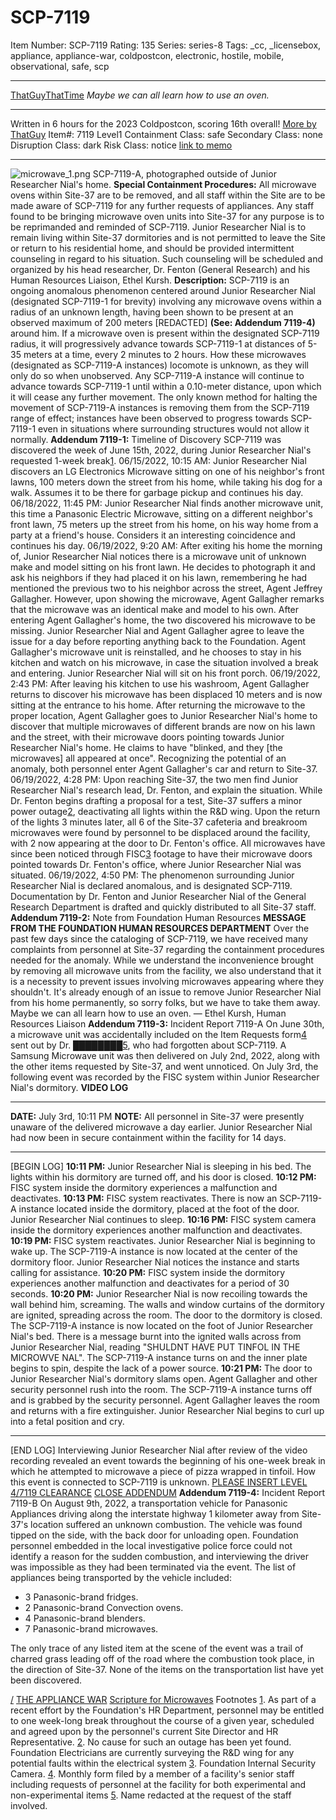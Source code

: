 # SCP-7119
Item Number: SCP-7119
Rating: 135
Series: series-8
Tags: _cc, _licensebox, appliance, appliance-war, coldpostcon, electronic, hostile, mobile, observational, safe, scp

---

[ThatGuyThatTime](javascript:;)
_Maybe we can all learn how to use an oven._
* * *
Written in 6 hours for the 2023 Coldpostcon, scoring 16th overall!
[More by ThatGuy](/thatauthorpagethattime)
Item#: 7119
Level1
Containment Class:
safe
Secondary Class:
none
Disruption Class:
dark
Risk Class:
notice
[link to memo](/classification-committee-memo)  

* * *
![microwave_1.png](https://scp-wiki.wdfiles.com/local--files/scp-7119/microwave_1.png)
SCP-7119-A, photographed outside of Junior Researcher Nial's home.
**Special Containment Procedures:** All microwave ovens within Site-37 are to be removed, and all staff within the Site are to be made aware of SCP-7119 for any further requests of appliances. Any staff found to be bringing microwave oven units into Site-37 for any purpose is to be reprimanded and reminded of SCP-7119. Junior Researcher Nial is to remain living within Site-37 dormitories and is not permitted to leave the Site or return to his residential home, and should be provided intermittent counseling in regard to his situation. Such counseling will be scheduled and organized by his head researcher, Dr. Fenton (General Research) and his Human Resources Liaison, Ethel Kursh.
**Description:** SCP-7119 is an ongoing anomalous phenomenon centered around Junior Researcher Nial (designated SCP-7119-1 for brevity) involving any microwave ovens within a radius of an unknown length, having been shown to be present at an observed maximum of 200 meters [REDACTED] **(See: Addendum 7119-4)** around him.
If a microwave oven is present within the designated SCP-7119 radius, it will progressively advance towards SCP-7119-1 at distances of 5-35 meters at a time, every 2 minutes to 2 hours. How these microwaves (designated as SCP-7119-A instances) locomote is unknown, as they will only do so when unobserved. Any SCP-7119-A instance will continue to advance towards SCP-7119-1 until within a 0.10-meter distance, upon which it will cease any further movement.
The only known method for halting the movement of SCP-7119-A instances is removing them from the SCP-7119 range of effect; instances have been observed to progress towards SCP-7119-1 even in situations where surrounding structures would not allow it normally.
**Addendum 7119-1:** Timeline of Discovery
SCP-7119 was discovered the week of June 15th, 2022, during Junior Researcher Nial's requested 1-week break[1](javascript:;).
06/15/2022, 10:15 AM: Junior Researcher Nial discovers an LG Electronics Microwave sitting on one of his neighbor's front lawns, 100 meters down the street from his home, while taking his dog for a walk. Assumes it to be there for garbage pickup and continues his day.
06/18/2022, 11:45 PM: Junior Researcher Nial finds another microwave unit, this time a Panasonic Electric Microwave, sitting on a different neighbor's front lawn, 75 meters up the street from his home, on his way home from a party at a friend's house. Considers it an interesting coincidence and continues his day.
06/19/2022, 9:20 AM: After exiting his home the morning of, Junior Researcher Nial notices there is a microwave unit of unknown make and model sitting on his front lawn. He decides to photograph it and ask his neighbors if they had placed it on his lawn, remembering he had mentioned the previous two to his neighbor across the street, Agent Jeffrey Gallagher. However, upon showing the microwave, Agent Gallagher remarks that the microwave was an identical make and model to his own. After entering Agent Gallagher's home, the two discovered his microwave to be missing. Junior Researcher Nial and Agent Gallagher agree to leave the issue for a day before reporting anything back to the Foundation. Agent Gallagher's microwave unit is reinstalled, and he chooses to stay in his kitchen and watch on his microwave, in case the situation involved a break and entering. Junior Researcher Nial will sit on his front porch.
06/19/2022, 2:43 PM: After leaving his kitchen to use his washroom, Agent Gallagher returns to discover his microwave has been displaced 10 meters and is now sitting at the entrance to his home. After returning the microwave to the proper location, Agent Gallagher goes to Junior Researcher Nial's home to discover that multiple microwaves of different brands are now on his lawn and the street, with their microwave doors pointing towards Junior Researcher Nial's home. He claims to have "blinked, and they [the microwaves] all appeared at once". Recognizing the potential of an anomaly, both personnel enter Agent Gallagher's car and return to Site-37.
06/19/2022, 4:28 PM: Upon reaching Site-37, the two men find Junior Researcher Nial's research lead, Dr. Fenton, and explain the situation. While Dr. Fenton begins drafting a proposal for a test, Site-37 suffers a minor power outage[2](javascript:;), deactivating all lights within the R&D wing. Upon the return of the lights 3 minutes later, all 6 of the Site-37 cafeteria and breakroom microwaves were found by personnel to be displaced around the facility, with 2 now appearing at the door to Dr. Fenton's office. All microwaves have since been noticed through FISC[3](javascript:;) footage to have their microwave doors pointed towards Dr. Fenton's office, where Junior Researcher Nial was situated.
06/19/2022, 4:50 PM: The phenomenon surrounding Junior Researcher Nial is declared anomalous, and is designated SCP-7119. Documentation by Dr. Fenton and Junior Researcher Nial of the General Research Department is drafted and quickly distributed to all Site-37 staff.
**Addendum 7119-2:** Note from Foundation Human Resources
**MESSAGE FROM THE FOUNDATION HUMAN RESOURCES DEPARTMENT**
Over the past few days since the cataloging of SCP-7119, we have received many complaints from personnel at Site-37 regarding the containment procedures needed for the anomaly. While we understand the inconvenience brought by removing all microwave units from the facility, we also understand that it is a necessity to prevent issues involving microwaves appearing where they shouldn't. It's already enough of an issue to remove Junior Researcher Nial from his home permanently, so sorry folks, but we have to take them away.
Maybe we can all learn how to use an oven.
— Ethel Kursh, Human Resources Liaison
**Addendum 7119-3:** Incident Report 7119-A
On June 30th, a microwave unit was accidentally included on the Item Requests form[4](javascript:;) sent out by Dr. ████████[5](javascript:;), who had forgotten about SCP-7119. A Samsung Microwave unit was then delivered on July 2nd, 2022, along with the other items requested by Site-37, and went unnoticed.
On July 3rd, the following event was recorded by the FISC system within Junior Researcher Nial's dormitory.
**VIDEO LOG**
* * *
**DATE:** July 3rd, 10:11 PM
**NOTE:** All personnel in Site-37 were presently unaware of the delivered microwave a day earlier. Junior Researcher Nial had now been in secure containment within the facility for 14 days.
* * *
[BEGIN LOG]
**10:11 PM:** Junior Researcher Nial is sleeping in his bed. The lights within his dormitory are turned off, and his door is closed.
**10:12 PM:** FISC system inside the dormitory experiences a malfunction and deactivates.
**10:13 PM:** FISC system reactivates. There is now an SCP-7119-A instance located inside the dormitory, placed at the foot of the door. Junior Researcher Nial continues to sleep.
**10:16 PM:** FISC system camera inside the dormitory experiences another malfunction and deactivates.
**10:19 PM:** FISC system reactivates. Junior Researcher Nial is beginning to wake up. The SCP-7119-A instance is now located at the center of the dormitory floor. Junior Researcher Nial notices the instance and starts calling for assistance.
**10:20 PM:** FISC system inside the dormitory experiences another malfunction and deactivates for a period of 30 seconds.
**10:20 PM:** Junior Researcher Nial is now recoiling towards the wall behind him, screaming. The walls and window curtains of the dormitory are ignited, spreading across the room. The door to the dormitory is closed. The SCP-7119-A instance is now located on the foot of Junior Researcher Nial's bed. There is a message burnt into the ignited walls across from Junior Researcher Nial, reading "SHULDNT HAVE PUT TINFOL IN THE MICROWVE NAL". The SCP-7119-A instance turns on and the inner plate begins to spin, despite the lack of a power source.
**10:21 PM:** The door to Junior Researcher Nial's dormitory slams open. Agent Gallagher and other security personnel rush into the room. The SCP-7119-A instance turns off and is grabbed by the security personnel. Agent Gallagher leaves the room and returns with a fire extinguisher. Junior Researcher Nial begins to curl up into a fetal position and cry.
* * *
[END LOG]
Interviewing Junior Researcher Nial after review of the video recording revealed an event towards the beginning of his one-week break in which he attempted to microwave a piece of pizza wrapped in tinfoil. How this event is connected to SCP-7119 is unknown.
[PLEASE INSERT LEVEL 4/7119 CLEARANCE](javascript:;)
[CLOSE ADDENDUM](javascript:;)
**Addendum 7119-4:** Incident Report 7119-B
On August 9th, 2022, a transportation vehicle for Panasonic Appliances driving along the interstate highway 1 kilometer away from Site-37's location suffered an unknown combustion. The vehicle was found tipped on the side, with the back door for unloading open. Foundation personnel embedded in the local investigative police force could not identify a reason for the sudden combustion, and interviewing the driver was impossible as they had been terminated via the event. The list of appliances being transported by the vehicle included:
  * 3 Panasonic-brand fridges.
  * 2 Panasonic-brand Convection ovens.
  * 4 Panasonic-brand blenders.
  * 7 Panasonic-brand microwaves.

The only trace of any listed item at the scene of the event was a trail of charred grass leading off of the road where the combustion took place, in the direction of Site-37. None of the items on the transportation list have yet been discovered.
  

[/](/)
[THE APPLIANCE WAR](/)
[Scripture for Microwaves](https://scp-wiki.wikidot.com/scripture-for-microwaves)
Footnotes
[1](javascript:;). As part of a recent effort by the Foundation's HR Department, personnel may be entitled to one week-long break throughout the course of a given year, scheduled and agreed upon by the personnel's current Site Director and HR Representative.
[2](javascript:;). No cause for such an outage has been yet found. Foundation Electricians are currently surveying the R&D wing for any potential faults within the electrical system
[3](javascript:;). Foundation Internal Security Camera.
[4](javascript:;). Monthly form filed by a member of a facility's senior staff including requests of personnel at the facility for both experimental and non-experimental items
[5](javascript:;). Name redacted at the request of the staff involved.